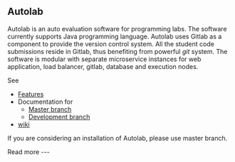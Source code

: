 Autolab
-------

Autolab is an auto evaluation software for programming labs. The software currently supports Java programming language. Autolab uses Gitlab as a component to provide the version control system. All the student code submissions reside in Gitlab, thus benefiting from powerful *git* system. The software is modular with separate microservice instances for web application, load balancer, gitlab, database and execution nodes.

See 

* [Features](https://github.com/prasadtalasila/JavaAutolab/wiki/Product-Features) 
* Documentation for 
    * [Master branch](https://github.com/prasadtalasila/JavaAutolab/wiki/v0.1)   
    * [Development branch](https://github.com/prasadtalasila/JavaAutolab/wiki/v0.2-beta)
* [wiki](https://github.com/prasadtalasila/JavaAutolab/wiki)

If you are considering an installation of Autolab, please use master branch.

Read more ---
